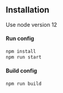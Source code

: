 ## Installation
Use node version 12
#### Run config
```bash
npm install
npm run start
```
#### Build config
```bash
npm run build
```
